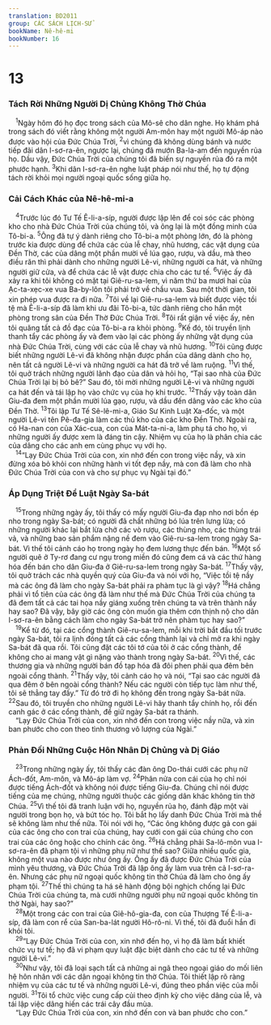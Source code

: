 ```yaml
---
translation: BD2011
group: CÁC SÁCH LỊCH-SỬ
bookName: Nê-hê-mi 
bookNumber: 16
---
```


<div class="title"><h1>13</h1><h3>Tách Rời Những Người Dị Chủng Không Thờ Chúa</h3></div>
<span class="verse ne_13_1"> <sup>1</sup>Ngày hôm đó họ đọc trong sách của Mô-sê cho dân nghe. Họ khám phá trong sách đó viết rằng không một người Am-môn hay một người Mô-áp nào được vào hội của Ðức Chúa Trời, </span>
<span class="verse ne_13_2"><sup>2</sup>vì chúng đã không dùng bánh và nước tiếp đãi dân I-sơ-ra-ên, ngược lại, chúng đã mướn Ba-la-am đến nguyền rủa họ. Dầu vậy, Ðức Chúa Trời của chúng tôi đã biến sự nguyền rủa đó ra một phước hạnh. </span>
<span class="verse ne_13_3"><sup>3</sup>Khi dân I-sơ-ra-ên nghe luật pháp nói như thế, họ tự động tách rời khỏi mọi người ngoại quốc sống giữa họ.<br/></span>
<div class="title"><h3>Cải Cách Khác của Nê-hê-mi-a</h3></div>
<span class="verse ne_13_4"> <sup>4</sup>Trước lúc đó Tư Tế Ê-li-a-síp, người được lập lên để coi sóc các phòng kho cho nhà Ðức Chúa Trời của chúng tôi, và ông lại là một đồng minh của Tô-bi-a. </span>
<span class="verse ne_13_5"><sup>5</sup>Ông đã tự ý dành riêng cho Tô-bi-a một phòng lớn, đó là phòng trước kia được dùng để chứa các của lễ chay, nhũ hương, các vật dụng của Ðền Thờ, các của dâng một phần mười về lúa gạo, rượu, và dầu, mà theo điều răn thì phải dành cho những người Lê-vi, những người ca hát, và những người giữ cửa, và để chứa các lễ vật được chia cho các tư tế. </span>
<span class="verse ne_13_6"><sup>6</sup>Việc ấy đã xảy ra khi tôi không có mặt tại Giê-ru-sa-lem, vì năm thứ ba mươi hai của Ạc-ta-xẹc-xe vua Ba-by-lôn tôi phải trở về chầu vua. Sau một thời gian, tôi xin phép vua được ra đi nữa. </span>
<span class="verse ne_13_7"><sup>7</sup>Tôi về lại Giê-ru-sa-lem và biết được việc tồi tệ mà Ê-li-a-síp đã làm khi ưu đãi Tô-bi-a, tức dành riêng cho hắn một phòng trong sân của Ðền Thờ Ðức Chúa Trời. </span>
<span class="verse ne_13_8"><sup>8</sup>Tôi rất giận về việc ấy, nên tôi quăng tất cả đồ đạc của Tô-bi-a ra khỏi phòng. </span>
<span class="verse ne_13_9"><sup>9</sup>Kế đó, tôi truyền lịnh thanh tẩy các phòng ấy và đem vào lại các phòng ấy những vật dụng của nhà Ðức Chúa Trời, cùng với các của lễ chay và nhũ hương. </span>
<span class="verse ne_13_10"><sup>10</sup>Tôi cũng được biết những người Lê-vi đã không nhận được phần của dâng dành cho họ, nên tất cả người Lê-vi và những người ca hát đã trở về làm ruộng. </span>
<span class="verse ne_13_11"><sup>11</sup>Vì thế, tôi quở trách những người lãnh đạo của dân và hỏi họ, “Tại sao nhà của Ðức Chúa Trời lại bị bỏ bê?” Sau đó, tôi mời những người Lê-vi và những người ca hát đến và tái lập họ vào chức vụ của họ khi trước. </span>
<span class="verse ne_13_12"><sup>12</sup>Thấy vậy toàn dân Giu-đa đem một phần mười lúa gạo, rượu, và dầu đến dâng vào các kho của Ðền Thờ. </span>
<span class="verse ne_13_13"><sup>13</sup>Tôi lập Tư Tế Sê-lê-mi-a, Giáo Sư Kinh Luật Xa-đốc, và một người Lê-vi tên Pê-đa-gia làm các thủ kho của các kho Ðền Thờ. Ngoài ra, có Ha-nan con của Xác-cua, con của Mát-ta-ni-a, làm phụ tá cho họ, vì những người ấy được xem là đáng tin cậy. Nhiệm vụ của họ là phân chia các của dâng cho các anh em cùng phục vụ với họ.<br/></span>
<span class="verse ne_13_14"> <sup>14</sup>“Lạy Ðức Chúa Trời của con, xin nhớ đến con trong việc nầy, và xin đừng xóa bỏ khỏi con những hành vi tốt đẹp nầy, mà con đã làm cho nhà Ðức Chúa Trời của con và cho sự phục vụ Ngài tại đó.”<br/></span>
<div class="title"><h3>Áp Dụng Triệt Ðể Luật Ngày Sa-bát</h3></div>
<span class="verse ne_13_15"> <sup>15</sup>Trong những ngày ấy, tôi thấy có mấy người Giu-đa đạp nho nơi bồn ép nho trong ngày Sa-bát; có người đã chất những bó lúa trên lưng lừa; có những người khác lại bắt lừa chở các vò rượu, các thùng nho, các thùng trái vả, và những bao sản phẩm nặng nề đem vào Giê-ru-sa-lem trong ngày Sa-bát. Vì thế tôi cảnh cáo họ trong ngày họ đem lương thực đến bán. </span>
<span class="verse ne_13_16"><sup>16</sup>Một số người quê ở Ty-rơ đang cư ngụ trong miền đó cũng đem cá và các thứ hàng hóa đến bán cho dân Giu-đa ở Giê-ru-sa-lem trong ngày Sa-bát. </span>
<span class="verse ne_13_17"><sup>17</sup>Thấy vậy, tôi quở trách các nhà quyền quý của Giu-đa và nói với họ, “Việc tồi tệ nầy mà các ông đã làm cho ngày Sa-bát phải ra phàm tục là gì vậy? </span>
<span class="verse ne_13_18"><sup>18</sup>Há chẳng phải vì tổ tiên của các ông đã làm như thế mà Ðức Chúa Trời của chúng ta đã đem tất cả các tai họa nầy giáng xuống trên chúng ta và trên thành nầy hay sao? Ðã vậy, bây giờ các ông còn muốn gia thêm cơn thịnh nộ cho dân I-sơ-ra-ên bằng cách làm cho ngày Sa-bát trở nên phàm tục hay sao?”<br/></span>
<span class="verse ne_13_19"> <sup>19</sup>Kể từ đó, tại các cổng thành Giê-ru-sa-lem, mỗi khi trời bắt đầu tối trước ngày Sa-bát, tôi ra lịnh đóng tất cả các cổng thành lại và chỉ mở ra khi ngày Sa-bát đã qua rồi. Tôi cũng đặt các tôi tớ của tôi ở các cổng thành, để không cho ai mang vật gì nặng vào thành trong ngày Sa-bát. </span>
<span class="verse ne_13_20"><sup>20</sup>Vì thế, các thương gia và những người bán đồ tạp hóa đã đôi phen phải qua đêm bên ngoài cổng thành. </span>
<span class="verse ne_13_21"><sup>21</sup>Thấy vậy, tôi cảnh cáo họ và nói, “Tại sao các người đã qua đêm ở bên ngoài cổng thành? Nếu các người còn tiếp tục làm như thế, tôi sẽ thẳng tay đấy.” Từ đó trở đi họ không đến trong ngày Sa-bát nữa. </span>
<span class="verse ne_13_22"><sup>22</sup>Sau đó, tôi truyền cho những người Lê-vi hãy thanh tẩy chính họ, rồi đến canh gác ở các cổng thành, để giữ ngày Sa-bát ra thánh.<br/> “Lạy Ðức Chúa Trời của con, xin nhớ đến con trong việc nầy nữa, và xin ban phước cho con theo tình thương vô lượng của Ngài.”<br/></span>
<div class="title"><h3>Phản Ðối Những Cuộc Hôn Nhân Dị Chủng và Dị Giáo</h3></div>
<span class="verse ne_13_23"> <sup>23</sup>Trong những ngày ấy, tôi thấy các đàn ông Do-thái cưới các phụ nữ Ách-đốt, Am-môn, và Mô-áp làm vợ. </span>
<span class="verse ne_13_24"><sup>24</sup>Phân nửa con cái của họ chỉ nói được tiếng Ách-đốt và không nói được tiếng Giu-đa. Chúng chỉ nói được tiếng của mẹ chúng, những người thuộc các giống dân khác không tin thờ Chúa. </span>
<span class="verse ne_13_25"><sup>25</sup>Vì thế tôi đã tranh luận với họ, nguyền rủa họ, đánh đập một vài người trong bọn họ, và bứt tóc họ. Tôi bắt họ lấy danh Ðức Chúa Trời mà thề sẽ không làm như thế nữa. Tôi nói với họ, “Các ông không được gả con gái của các ông cho con trai của chúng, hay cưới con gái của chúng cho con trai của các ông hoặc cho chính các ông. </span>
<span class="verse ne_13_26"><sup>26</sup>Há chẳng phải Sa-lô-môn vua I-sơ-ra-ên đã phạm tội vì những phụ nữ như thế sao? Giữa nhiều quốc gia, không một vua nào được như ông ấy. Ông ấy đã được Ðức Chúa Trời của mình yêu thương, và Ðức Chúa Trời đã lập ông ấy làm vua trên cả I-sơ-ra-ên. Nhưng các phụ nữ ngoại quốc không tin thờ Chúa đã làm cho ông ấy phạm tội. </span>
<span class="verse ne_13_27"><sup>27</sup>Thế thì chúng ta há sẽ hành động bội nghịch chống lại Ðức Chúa Trời của chúng ta, mà cưới những người phụ nữ ngoại quốc không tin thờ Ngài, hay sao?”<br/></span>
<span class="verse ne_13_28"> <sup>28</sup>Một trong các con trai của Giê-hô-gia-đa, con của Thượng Tế Ê-li-a-síp, đã làm con rể của San-ba-lát người Hô-rô-ni. Vì thế, tôi đã đuổi hắn đi khỏi tôi.<br/></span>
<span class="verse ne_13_29"> <sup>29</sup>“Lạy Ðức Chúa Trời của con, xin nhớ đến họ, vì họ đã làm bất khiết chức vụ tư tế; họ đã vi phạm quy luật đặc biệt dành cho các tư tế và những người Lê-vi.”<br/></span>
<span class="verse ne_13_30"> <sup>30</sup>Như vậy, tôi đã loại sạch tất cả những ai ngã theo ngoại giáo do mối liên hệ hôn nhân với các dân ngoại không tin thờ Chúa. Tôi thiết lập rõ ràng nhiệm vụ của các tư tế và những người Lê-vi, đúng theo phần việc của mỗi người. </span>
<span class="verse ne_13_31"><sup>31</sup>Tôi tổ chức việc cung cấp củi theo định kỳ cho việc dâng của lễ, và tái lập việc dâng hiến các trái cây đầu mùa.<br/> “Lạy Ðức Chúa Trời của con, xin nhớ đến con và ban phước cho con.”<br/></span>
